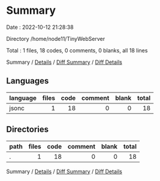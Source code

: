 # Summary

Date : 2022-10-12 21:28:38

Directory /home/node11/TinyWebServer

Total : 1 files,  18 codes, 0 comments, 0 blanks, all 18 lines

Summary / [Details](details.md) / [Diff Summary](diff.md) / [Diff Details](diff-details.md)

## Languages
| language | files | code | comment | blank | total |
| :--- | ---: | ---: | ---: | ---: | ---: |
| jsonc | 1 | 18 | 0 | 0 | 18 |

## Directories
| path | files | code | comment | blank | total |
| :--- | ---: | ---: | ---: | ---: | ---: |
| . | 1 | 18 | 0 | 0 | 18 |

Summary / [Details](details.md) / [Diff Summary](diff.md) / [Diff Details](diff-details.md)